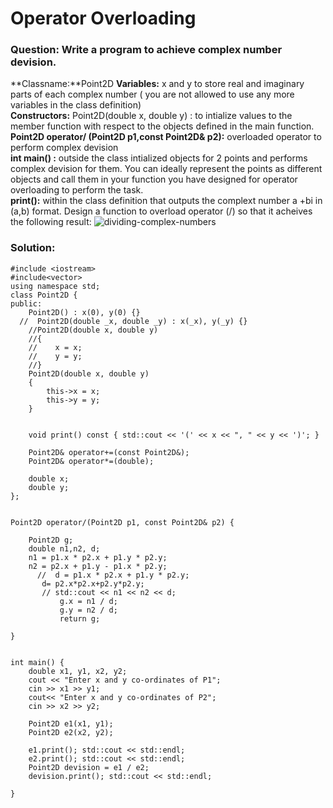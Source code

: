 # Operator Overloading 

### Question: Write a program to achieve complex number devision.  
**Classname:**Point2D
**Variables:** x and y to store real and imaginary parts of each complex number ( you are not allowed to use any more variables in the class definition)   
**Constructors:** Point2D(double x, double y) : to intialize values to the member function with respect to the objects defined in the main function.   
**Point2D operator/ (Point2D p1,const Point2D& p2):** overloaded operator to perform complex devision  
**int main() :** outside the class intialized objects for 2 points and performs complex devision for them. You can ideally represent the points as  different objects and call them in your function you have designed for operator overloading to perform the task.    
**print():** within the class definition that outputs the complext number a +bi in (a,b) format. 
Design a function to overload operator (/) so that it acheives the following result: 
![dividing-complex-numbers](https://user-images.githubusercontent.com/103468688/165282538-405057ba-224a-44dc-aafe-4595979cd4ce.png)


### Solution:
```
#include <iostream>
#include<vector>
using namespace std;
class Point2D {
public:
    Point2D() : x(0), y(0) {}
  //  Point2D(double _x, double _y) : x(_x), y(_y) {}
    //Point2D(double x, double y)
    //{
    //    x = x;
    //    y = y;
    //}
    Point2D(double x, double y)
    {
        this->x = x;
        this->y = y;
    }


    void print() const { std::cout << '(' << x << ", " << y << ')'; }

    Point2D& operator+=(const Point2D&);
    Point2D& operator*=(double);

    double x;
    double y;
};


Point2D operator/(Point2D p1, const Point2D& p2) {
    
    Point2D g;
    double n1,n2, d;
    n1 = p1.x * p2.x + p1.y * p2.y;
    n2 = p2.x + p1.y - p1.x * p2.y;
      //  d = p1.x * p2.x + p1.y * p2.y;
       d= p2.x*p2.x+p2.y*p2.y;
       // std::cout << n1 << n2 << d;
           g.x = n1 / d;
           g.y = n2 / d;
           return g;
      
}


int main() {
    double x1, y1, x2, y2;
    cout << "Enter x and y co-ordinates of P1";
    cin >> x1 >> y1;
    cout<< "Enter x and y co-ordinates of P2";
    cin >> x2 >> y2;

    Point2D e1(x1, y1);
    Point2D e2(x2, y2);

    e1.print(); std::cout << std::endl;
    e2.print(); std::cout << std::endl;
    Point2D devision = e1 / e2;
    devision.print(); std::cout << std::endl;

}
```

